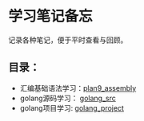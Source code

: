 # 学习笔记备忘
记录各种笔记，便于平时查看与回顾。

## 目录： 
+ 汇编基础语法学习：[plan9_assembly](./plan9_assembly)
+ golang源码学习： [golang_src](./golang_src)
+ golang项目学习: [golang_project](./golang_project)

